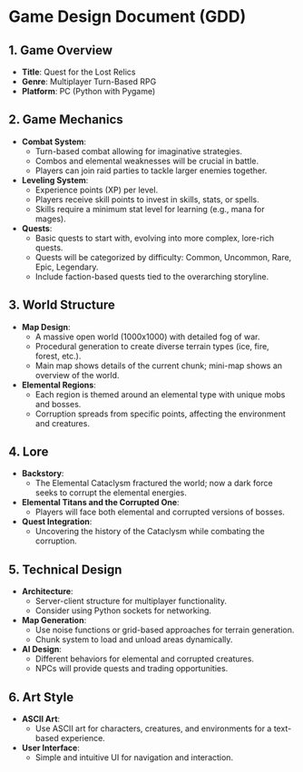 # Game Design Document (GDD)

## 1. Game Overview
- **Title**: Quest for the Lost Relics
- **Genre**: Multiplayer Turn-Based RPG
- **Platform**: PC (Python with Pygame)

## 2. Game Mechanics
- **Combat System**: 
  - Turn-based combat allowing for imaginative strategies.
  - Combos and elemental weaknesses will be crucial in battle.
  - Players can join raid parties to tackle larger enemies together.
- **Leveling System**: 
  - Experience points (XP) per level.
  - Players receive skill points to invest in skills, stats, or spells.
  - Skills require a minimum stat level for learning (e.g., mana for mages).
- **Quests**:
  - Basic quests to start with, evolving into more complex, lore-rich quests.
  - Quests will be categorized by difficulty: Common, Uncommon, Rare, Epic, Legendary.
  - Include faction-based quests tied to the overarching storyline.

## 3. World Structure
- **Map Design**: 
  - A massive open world (1000x1000) with detailed fog of war.
  - Procedural generation to create diverse terrain types (ice, fire, forest, etc.).
  - Main map shows details of the current chunk; mini-map shows an overview of the world.
- **Elemental Regions**: 
  - Each region is themed around an elemental type with unique mobs and bosses.
  - Corruption spreads from specific points, affecting the environment and creatures.

## 4. Lore
- **Backstory**: 
  - The Elemental Cataclysm fractured the world; now a dark force seeks to corrupt the elemental energies.
- **Elemental Titans and the Corrupted One**: 
  - Players will face both elemental and corrupted versions of bosses.
- **Quest Integration**: 
  - Uncovering the history of the Cataclysm while combating the corruption.

## 5. Technical Design
- **Architecture**: 
  - Server-client structure for multiplayer functionality.
  - Consider using Python sockets for networking.
- **Map Generation**: 
  - Use noise functions or grid-based approaches for terrain generation.
  - Chunk system to load and unload areas dynamically.
- **AI Design**: 
  - Different behaviors for elemental and corrupted creatures.
  - NPCs will provide quests and trading opportunities.

## 6. Art Style
- **ASCII Art**: 
  - Use ASCII art for characters, creatures, and environments for a text-based experience.
- **User Interface**: 
  - Simple and intuitive UI for navigation and interaction.
